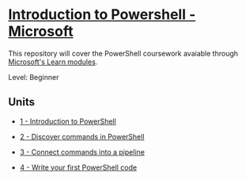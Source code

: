 # [Introduction to Powershell - Microsoft](https://docs.microsoft.com/en-us/learn/modules/introduction-to-powershell/1-introduction)

This repository will cover the PowerShell coursework avaiable through 
[Microsoft's Learn modules](https://docs.microsoft.com/en-us/learn/browse/?terms=powershell&levels=beginner).

Level: Beginner

## Units

* [1 - Introduction to PowerShell](docs/1_Introduction-to-PowerShell.md)

* [2 - Discover commands in PowerShell](docs/2_Discover-commands-in-PowerShell.md)

* [3 - Connect commands into a pipeline](docs/3_Connect-commands-into-a-pipeline.md)

* [4 - Write your first PowerShell code](docs/4_Write-your-first-PowerShell-code.md)